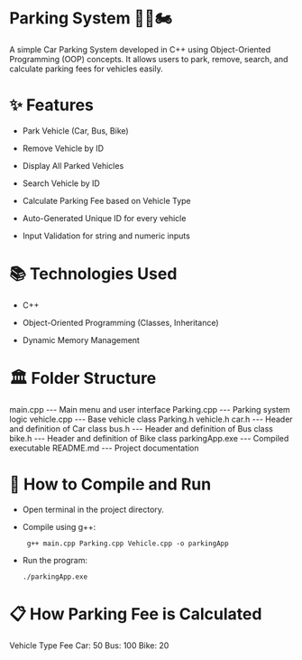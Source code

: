 # Parking System 🚗🚌🏍️

A simple Car Parking System developed in C++ using Object-Oriented Programming (OOP) concepts. It allows users to park, remove, search, and calculate parking fees for vehicles easily.

# ✨ Features

* Park Vehicle (Car, Bus, Bike)

* Remove Vehicle by ID

* Display All Parked Vehicles

* Search Vehicle by ID

* Calculate Parking Fee based on Vehicle Type

* Auto-Generated Unique ID for every vehicle

* Input Validation for string and numeric inputs

# 📚 Technologies Used

* C++

* Object-Oriented Programming (Classes, Inheritance)

* Dynamic Memory Management

# 🏛️ Folder Structure

main.cpp --- Main menu and user interface
Parking.cpp --- Parking system logic
vehicle.cpp --- Base vehicle class
Parking.h
vehicle.h
car.h --- Header and definition of Car class
bus.h --- Header and definition of Bus class
bike.h --- Header and definition of Bike class
parkingApp.exe --- Compiled executable
README.md --- Project documentation

# 🚀 How to Compile and Run

* Open terminal in the project directory.

* Compile using g++:

       g++ main.cpp Parking.cpp Vehicle.cpp -o parkingApp
* Run the program:

      ./parkingApp.exe
# 📋 How Parking Fee is Calculated
Vehicle Type Fee
Car: 50
Bus: 100
Bike: 20
